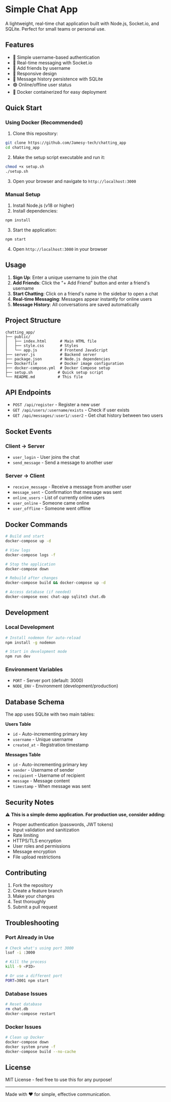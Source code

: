 # Simple Chat App

A lightweight, real-time chat application built with Node.js, Socket.io, and SQLite. Perfect for small teams or personal use.

## Features

- 🔐 Simple username-based authentication
- 💬 Real-time messaging with Socket.io
- 👥 Add friends by username
- 📱 Responsive design
- 💾 Message history persistence with SQLite
- 🟢 Online/offline user status
- 🐳 Docker containerized for easy deployment

## Quick Start

### Using Docker (Recommended)

1. Clone this repository:
```bash
git clone https://github.com/Jamesy-tech/chatting_app
cd chatting_app
```

2. Make the setup script executable and run it:
```bash
chmod +x setup.sh
./setup.sh
```

3. Open your browser and navigate to `http://localhost:3000`

### Manual Setup

1. Install Node.js (v18 or higher)
2. Install dependencies:
```bash
npm install
```

3. Start the application:
```bash
npm start
```

4. Open `http://localhost:3000` in your browser

## Usage

1. **Sign Up**: Enter a unique username to join the chat
2. **Add Friends**: Click the "+ Add Friend" button and enter a friend's username
3. **Start Chatting**: Click on a friend's name in the sidebar to open a chat
4. **Real-time Messaging**: Messages appear instantly for online users
5. **Message History**: All conversations are saved automatically

## Project Structure

```
chatting_app/
├── public/
│   ├── index.html      # Main HTML file
│   ├── style.css       # Styles
│   └── app.js          # Frontend JavaScript
├── server.js           # Backend server
├── package.json        # Node.js dependencies
├── Dockerfile          # Docker image configuration
├── docker-compose.yml  # Docker Compose setup
├── setup.sh           # Quick setup script
└── README.md          # This file
```

## API Endpoints

- `POST /api/register` - Register a new user
- `GET /api/users/:username/exists` - Check if user exists
- `GET /api/messages/:user1/:user2` - Get chat history between two users

## Socket Events

### Client → Server
- `user_login` - User joins the chat
- `send_message` - Send a message to another user

### Server → Client
- `receive_message` - Receive a message from another user
- `message_sent` - Confirmation that message was sent
- `online_users` - List of currently online users
- `user_online` - Someone came online
- `user_offline` - Someone went offline

## Docker Commands

```bash
# Build and start
docker-compose up -d

# View logs
docker-compose logs -f

# Stop the application
docker-compose down

# Rebuild after changes
docker-compose build && docker-compose up -d

# Access database (if needed)
docker-compose exec chat-app sqlite3 chat.db
```

## Development

### Local Development
```bash
# Install nodemon for auto-reload
npm install -g nodemon

# Start in development mode
npm run dev
```

### Environment Variables
- `PORT` - Server port (default: 3000)
- `NODE_ENV` - Environment (development/production)

## Database Schema

The app uses SQLite with two main tables:

**Users Table**
- `id` - Auto-incrementing primary key
- `username` - Unique username
- `created_at` - Registration timestamp

**Messages Table**
- `id` - Auto-incrementing primary key
- `sender` - Username of sender
- `recipient` - Username of recipient
- `message` - Message content
- `timestamp` - When message was sent

## Security Notes

⚠️ **This is a simple demo application. For production use, consider adding:**

- Proper authentication (passwords, JWT tokens)
- Input validation and sanitization
- Rate limiting
- HTTPS/TLS encryption
- User roles and permissions
- Message encryption
- File upload restrictions

## Contributing

1. Fork the repository
2. Create a feature branch
3. Make your changes
4. Test thoroughly
5. Submit a pull request

## Troubleshooting

### Port Already in Use
```bash
# Check what's using port 3000
lsof -i :3000

# Kill the process
kill -9 <PID>

# Or use a different port
PORT=3001 npm start
```

### Database Issues
```bash
# Reset database
rm chat.db
docker-compose restart
```

### Docker Issues
```bash
# Clean up Docker
docker-compose down
docker system prune -f
docker-compose build --no-cache
```

## License

MIT License - feel free to use this for any purpose!

---

Made with ❤️ for simple, effective communication.
